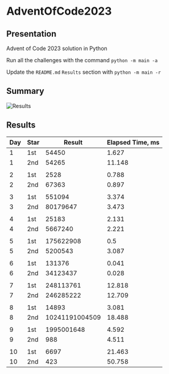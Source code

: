 # AdventOfCode2023

## Presentation

Advent of Code 2023 solution in Python

Run all the challenges with the command `python -m main -a`

Update the `README.md` `Results` section with `python -m main -r`

## Summary
![Results](https://github.com/clementgbcn/AdventOfCode2023/actions/workflows/check_results.yml/badge.svg)


## Results
|   Day | Star   |         Result |   Elapsed Time, ms |
|-------|--------|----------------|--------------------|
|     1 | 1st    |          54450 |              1.627 |
|     1 | 2nd    |          54265 |             11.148 |
|       |        |                |                    |
|     2 | 1st    |           2528 |              0.788 |
|     2 | 2nd    |          67363 |              0.897 |
|       |        |                |                    |
|     3 | 1st    |         551094 |              3.374 |
|     3 | 2nd    |       80179647 |              3.473 |
|       |        |                |                    |
|     4 | 1st    |          25183 |              2.131 |
|     4 | 2nd    |        5667240 |              2.221 |
|       |        |                |                    |
|     5 | 1st    |      175622908 |              0.5   |
|     5 | 2nd    |        5200543 |              3.087 |
|       |        |                |                    |
|     6 | 1st    |         131376 |              0.041 |
|     6 | 2nd    |       34123437 |              0.028 |
|       |        |                |                    |
|     7 | 1st    |      248113761 |             12.818 |
|     7 | 2nd    |      246285222 |             12.709 |
|       |        |                |                    |
|     8 | 1st    |          14893 |              3.081 |
|     8 | 2nd    | 10241191004509 |             18.488 |
|       |        |                |                    |
|     9 | 1st    |     1995001648 |              4.592 |
|     9 | 2nd    |            988 |              4.511 |
|       |        |                |                    |
|    10 | 1st    |           6697 |             21.463 |
|    10 | 2nd    |            423 |             50.758 |
